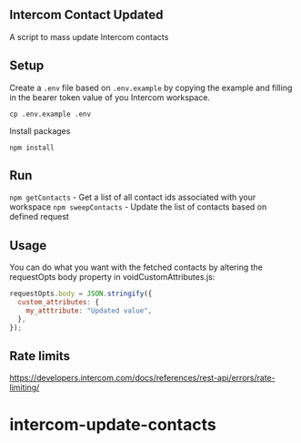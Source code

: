 ## Intercom Contact Updated

A script to mass update Intercom contacts

## Setup

Create a `.env` file based on `.env.example` by copying the example and filling in the bearer token value of you Intercom workspace.

```shell
cp .env.example .env
```

Install packages

`npm install`

## Run

`npm getContacts` - Get a list of all contact ids associated with your workspace
`npm sweepContacts` - Update the list of contacts based on defined request

## Usage

You can do what you want with the fetched contacts by altering the requestOpts body property in voidCustomAttributes.js:

```js
requestOpts.body = JSON.stringify({
  custom_attributes: {
    my_atttribute: "Updated value",
  },
});
```

## Rate limits

https://developers.intercom.com/docs/references/rest-api/errors/rate-limiting/
# intercom-update-contacts

